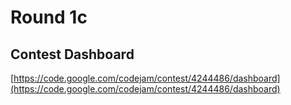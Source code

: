 Round 1c
========

## Contest Dashboard
[https://code.google.com/codejam/contest/4244486/dashboard](https://code.google.com/codejam/contest/4244486/dashboard)